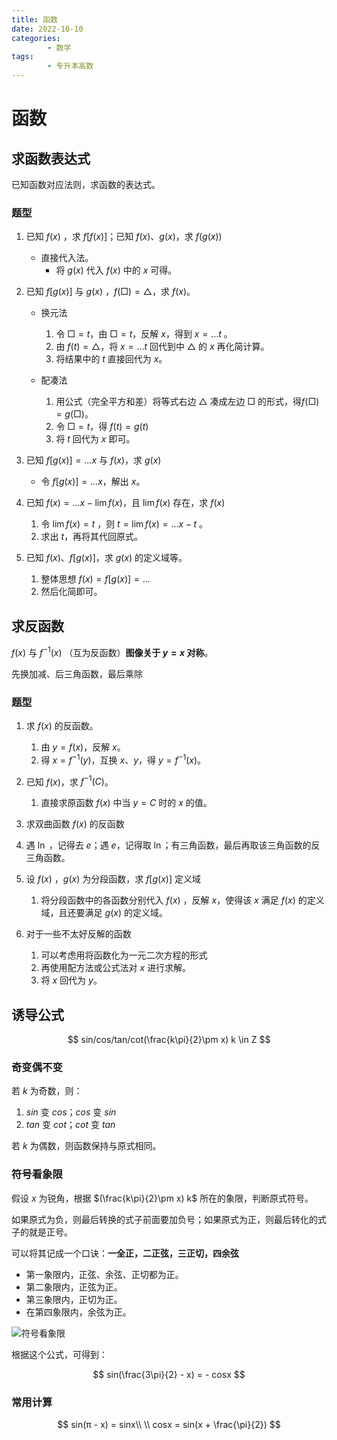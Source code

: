 ```yaml
---
title: 函数
date: 2022-10-10
categories:
        - 数学
tags:
        - 专升本高数
---
```


# 函数

## 求函数表达式

已知函数对应法则，求函数的表达式。

### 题型

1. 已知 $f(x)$ ，求 $f[f(x)]$；已知 $f(x)、g(x)$，求 $f(g(x))$

      - 直接代入法。
           - 将 $g(x)$ 代入 $f(x)$ 中的 $x$ 可得。
2. 已知 $f[g(x)]$ 与 $g(x)$ ，$f(\Box) = \triangle$，求 $f(x)$。

      - 换元法

           1. 令 $\Box = t$，由 $\Box = t$，反解 $x$，得到 $x = ...t$ 。
           3. 由 $f(t) =\triangle$，将 $x = ...t$ 回代到中 $\triangle$ 的 $x$ 再化简计算。
           4. 将结果中的 $t$ 直接回代为 $x$。
      - 配凑法

           1. 用公式（完全平方和差）将等式右边 $\triangle$ 凑成左边 $\Box$ 的形式，得$f(\Box) = g(\Box)$。
           1. 令 $\Box = t$，得 $f(t) = g(t)$
           1. 将 $t$ 回代为 $x$ 即可。  
3. 已知 $f[g(x)] = ...x$ 与 $f(x)$，求 $g(x)$
   - 令 $f[g(x)] = ...x$，解出 $x$。
5. 已知 $f(x) = ...x -\lim f(x)$，且 $\lim f(x)$ 存在，求 $f(x)$
   1. 令 $\lim f(x) = t$ ，则 $t = \lim f(x) = ...x -t$ 。
   2. 求出 $t$，再将其代回原式。
6. 已知 $f(x)$、$f[g(x)]$，求 $g(x)$ 的定义域等。
   1. 整体思想 $f(x) = f[g(x)] = ...$
   2. 然后化简即可。



## 求反函数

$f(x)$ 与 $f^{-1}(x)$ （互为反函数）**图像关于 $y = x$ 对称**。 

先换加减、后三角函数，最后乘除

### 题型

1. 求 $f(x)$ 的反函数。

   1. 由 $y = f(x)$，反解 $x$。
   1. 得 $x = f^{-1}(y)$，互换 $x、y$，得 $y = f^{-1}(x)$。
2. 已知 $f(x)$，求 $f^{-1}(C)$。
   1. 直接求原函数 $f(x)$ 中当 $y = C$ 时的 $x$ 的值。 
3. 求双曲函数 $f(x)$ 的反函数
4. 遇 $\ln$ ，记得去 $e$；遇 $e$，记得取 $\ln$；有三角函数，最后再取该三角函数的反三角函数。
5. 设 $f(x)$ ，$g(x)$ 为分段函数，求 $f[g(x)]$ 定义域
   1. 将分段函数中的各函数分别代入 $f(x)$ ，反解 $x$，使得该 $x$ 满足 $f(x)$ 的定义域，且还要满足 $g(x)$ 的定义域。
6. 对于一些不太好反解的函数
   1. 可以考虑用将函数化为一元二次方程的形式
   2. 再使用配方法或公式法对 $x$ 进行求解。
   3. 将 $x$ 回代为 $y$。




## 诱导公式

$$
sin/cos/tan/cot(\frac{k\pi}{2}\pm x) k \in Z
$$

### 奇变偶不变

若 $k$ 为奇数，则：

1. $sin$ 变 $cos$；$cos$ 变 $sin$
2. $tan$ 变 $cot$；$cot$ 变 $tan$

若 $k$ 为偶数，则函数保持与原式相同。

### 符号看象限

假设 $x$ 为锐角，根据 $(\frac{k\pi}{2}\pm x) k$ 所在的象限，判断原式符号。

如果原式为负，则最后转换的式子前面要加负号；如果原式为正，则最后转化的式子的就是正号。

可以将其记成一个口诀：**一全正，二正弦，三正切，四余弦**

- 第一象限内，正弦、余弦、正切都为正。
- 第二象限内，正弦为正。
- 第三象限内，正切为正。
- 在第四象限内，余弦为正。

![符号看象限](https://gallery.yxzi.xyz/galleries/2023/03/23/符号看象限.png)



根据这个公式，可得到：

$$
sin(\frac{3\pi}{2} - x) = - cosx
$$

### 常用计算

$$
sin(π - x) = sinx\\
\\
cosx = sin(x + \frac{\pi}{2})
$$
